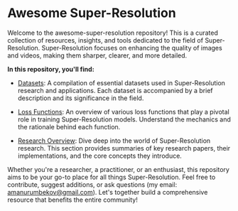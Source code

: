 # Awesome Super-Resolution
Welcome to the awesome-super-resolution repository! This is a curated collection of resources, insights, and tools dedicated to the field of Super-Resolution. Super-Resolution focuses on enhancing the quality of images and videos, making them sharper, clearer, and more detailed.

**In this repository, you'll find:**

- [Datasets](https://github.com/Bezdarnost/awesome-super-resolution/blob/main/datasets.md): A compilation of essential datasets used in Super-Resolution research and applications. Each dataset is accompanied by a brief description and its significance in the field.

- [Loss Functions](https://github.com/Bezdarnost/awesome-super-resolution/blob/main/loss-functions.md): An overview of various loss functions that play a pivotal role in training Super-Resolution models. Understand the mechanics and the rationale behind each function.

- [Research Overview](https://github.com/Bezdarnost/awesome-super-resolution/blob/main/research-overviews.md): Dive deep into the world of Super-Resolution research. This section provides summaries of key research papers, their implementations, and the core concepts they introduce.

Whether you're a researcher, a practitioner, or an enthusiast, this repository aims to be your go-to place for all things Super-Resolution. Feel free to contribute, suggest additions, or ask questions (my email: amanurumbekov@gmail.com). Let's together build a comprehensive resource that benefits the entire community!
